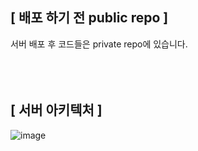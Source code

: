 [ 배포 하기 전 public repo ]
---
서버 배포 후 코드들은 private repo에 있습니다.<br><br><br><br>

## [ 서버 아키텍처 ]
![image](https://github.com/Yeomdongsu/chatting_web_server/assets/117874997/571d476a-e9b8-4149-8894-6409af9c5ce1)
